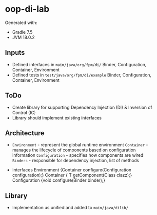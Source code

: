 # oop-di-lab

Generated with:

- Gradle 7.5
- JVM 18.0.2

## Inputs
  - Defined interfaces in `main/java/org/fpm/di/`
      Binder, Configuration, Container, Environment
  - Defined tests in `test/java/org/fpm/di/example`
      Binder, Configuration, Container, Environment

## ToDo
  - Create library for supporting Dependency Injection (DI) & Inversion of Control (IC)
  - Library should implement existing interfaces

## Architecture
  - `Environment` - represent the global runtime environment 
      `Container` - manages the lifecycle of components based on configuration information
         `Configuration` - specifies how components are wired
            `Binders` - responsible for dependency injection, list of methods

  - Interfaces
        Environment {Container configure(Configuration configuration);}
        Container {<T> T getComponent(Class<T> clazz);}
        Configuration {void configure(Binder binder);}

## Library 
  - Implementation us unified and added to `main/java/dilib/`        